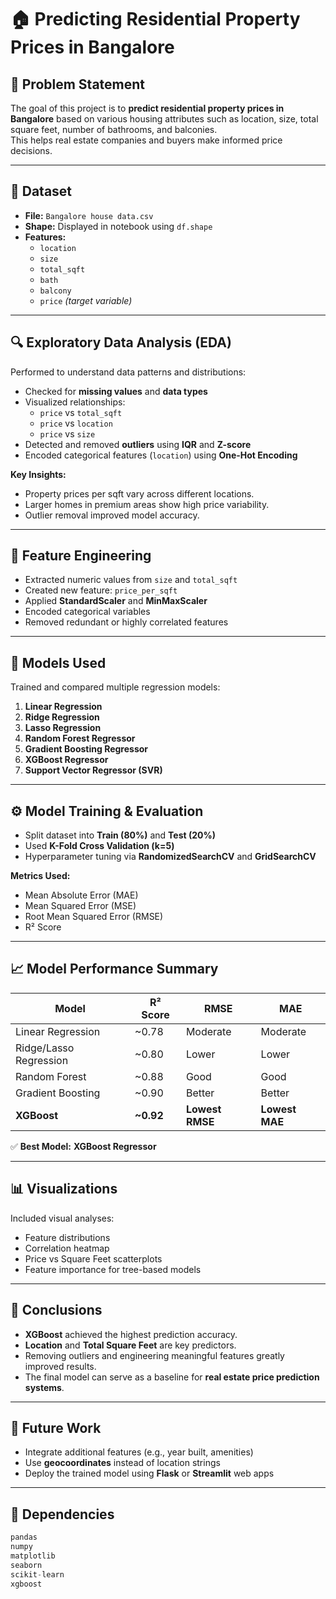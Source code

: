 # 🏠 Predicting Residential Property Prices in Bangalore

## 📌 Problem Statement
The goal of this project is to **predict residential property prices in Bangalore** based on various housing attributes such as location, size, total square feet, number of bathrooms, and balconies.  
This helps real estate companies and buyers make informed price decisions.

---

## 🧩 Dataset
- **File:** `Bangalore house data.csv`
- **Shape:** Displayed in notebook using `df.shape`
- **Features:**
  - `location`
  - `size`
  - `total_sqft`
  - `bath`
  - `balcony`
  - `price` *(target variable)*

---

## 🔍 Exploratory Data Analysis (EDA)
Performed to understand data patterns and distributions:
- Checked for **missing values** and **data types**
- Visualized relationships:
  - `price` vs `total_sqft`
  - `price` vs `location`
  - `price` vs `size`
- Detected and removed **outliers** using **IQR** and **Z-score**
- Encoded categorical features (`location`) using **One-Hot Encoding**

**Key Insights:**
- Property prices per sqft vary across different locations.
- Larger homes in premium areas show high price variability.
- Outlier removal improved model accuracy.

---

## 🧮 Feature Engineering
- Extracted numeric values from `size` and `total_sqft`
- Created new feature: `price_per_sqft`
- Applied **StandardScaler** and **MinMaxScaler**
- Encoded categorical variables
- Removed redundant or highly correlated features

---

## 🤖 Models Used
Trained and compared multiple regression models:
1. **Linear Regression**
2. **Ridge Regression**
3. **Lasso Regression**
4. **Random Forest Regressor**
5. **Gradient Boosting Regressor**
6. **XGBoost Regressor**
7. **Support Vector Regressor (SVR)**

---

## ⚙️ Model Training & Evaluation
- Split dataset into **Train (80%)** and **Test (20%)**
- Used **K-Fold Cross Validation (k=5)**
- Hyperparameter tuning via **RandomizedSearchCV** and **GridSearchCV**

**Metrics Used:**
- Mean Absolute Error (MAE)
- Mean Squared Error (MSE)
- Root Mean Squared Error (RMSE)
- R² Score

---

## 📈 Model Performance Summary

| Model | R² Score | RMSE | MAE |
|--------|-----------|------|------|
| Linear Regression | ~0.78 | Moderate | Moderate |
| Ridge/Lasso Regression | ~0.80 | Lower | Lower |
| Random Forest | ~0.88 | Good | Good |
| Gradient Boosting | ~0.90 | Better | Better |
| **XGBoost** | **~0.92** | **Lowest RMSE** | **Lowest MAE** |

✅ **Best Model:** **XGBoost Regressor**

---

## 📊 Visualizations
Included visual analyses:
- Feature distributions
- Correlation heatmap
- Price vs Square Feet scatterplots
- Feature importance for tree-based models

---

## 🧠 Conclusions
- **XGBoost** achieved the highest prediction accuracy.
- **Location** and **Total Square Feet** are key predictors.
- Removing outliers and engineering meaningful features greatly improved results.
- The final model can serve as a baseline for **real estate price prediction systems**.

---

## 🚀 Future Work
- Integrate additional features (e.g., year built, amenities)
- Use **geocoordinates** instead of location strings
- Deploy the trained model using **Flask** or **Streamlit** web apps

---

## 🧾 Dependencies
```python
pandas
numpy
matplotlib
seaborn
scikit-learn
xgboost



